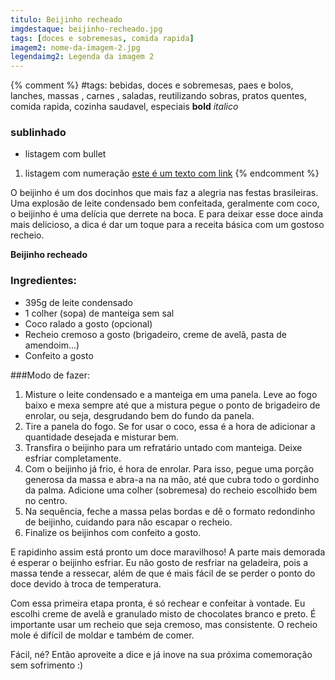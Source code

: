 ```yaml
---
titulo: Beijinho recheado
imgdestaque: beijinho-recheado.jpg
tags: [doces e sobremesas, comida rapida]
imagem2: nome-da-imagem-2.jpg
legendaimg2: Legenda da imagem 2
---
```

{% comment %}
#tags: bebidas, doces e sobremesas, paes e bolos, lanches, massas , carnes , saladas, reutilizando sobras, pratos quentes, comida rapida, cozinha saudavel, especiais
**bold**
*italico*
### sublinhado
* listagem com bullet
1. listagem com numeração
[este é um texto com link](https://www.enderecodolink.com)
{% endcomment %}

O beijinho é um dos docinhos que mais faz a alegria nas festas brasileiras. Uma explosão de leite condensado bem confeitada, geralmente com coco, o beijinho é uma delícia que derrete na boca. E para deixar esse doce ainda mais delicioso, a dica é dar um toque para a receita básica com um gostoso recheio. 

**Beijinho recheado**

### Ingredientes:

* 395g de leite condensado
* 1 colher (sopa) de manteiga sem sal
* Coco ralado a gosto (opcional)
* Recheio cremoso a gosto (brigadeiro, creme de avelã, pasta de amendoim...)
* Confeito a gosto

###Modo de fazer:

1. Misture o leite condensado e a manteiga em uma panela. Leve ao fogo baixo e mexa sempre até que a mistura pegue o ponto de brigadeiro de enrolar, ou seja, desgrudando bem do fundo da panela. 
2. Tire a panela do fogo. Se for usar o coco, essa é a hora de adicionar a quantidade desejada e misturar bem. 
3. Transfira o beijinho para um refratário untado com manteiga. Deixe esfriar completamente. 
4. Com o beijinho já frio, é hora de enrolar. Para isso, pegue uma porção generosa da massa e abra-a na na mão, até que cubra todo o gordinho da palma. Adicione uma colher (sobremesa) do recheio escolhido bem no centro. 
5. Na sequência, feche a massa pelas bordas e dê o formato redondinho de beijinho, cuidando para não escapar o recheio. 
6. Finalize os beijinhos com confeito a gosto. 

E rapidinho assim está pronto um doce maravilhoso! A parte mais demorada é esperar o beijinho esfriar. Eu não gosto de resfriar na geladeira, pois a massa tende a ressecar, além de que é mais fácil de se perder o ponto do doce devido à troca de temperatura. 

Com essa primeira etapa pronta, é só rechear e confeitar à vontade. Eu escolhi creme de avelã e granulado misto de chocolates branco e preto. É importante usar um recheio que seja cremoso, mas consistente. O recheio mole é difícil de moldar e também de comer. 

Fácil, né?
Então aproveite a dice e já inove na sua próxima comemoração sem sofrimento :)
